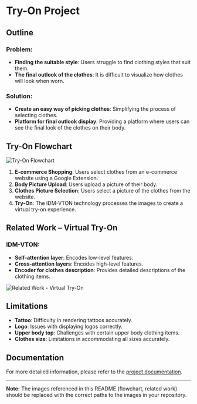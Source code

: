 # Try-On Project

## Outline

### Problem:
- **Finding the suitable style**: Users struggle to find clothing styles that suit them.
- **The final outlook of the clothes**: It is difficult to visualize how clothes will look when worn.

### Solution:
- **Create an easy way of picking clothes**: Simplifying the process of selecting clothes.
- **Platform for final outlook display**: Providing a platform where users can see the final look of the clothes on their body.

## Try-On Flowchart

![Try-On Flowchart](path/to/flowchart.png)

1. **E-commerce Shopping**: Users select clothes from an e-commerce website using a Google Extension.
2. **Body Picture Upload**: Users upload a picture of their body.
3. **Clothes Picture Selection**: Users select a picture of the clothes from the website.
4. **Try-On**: The IDM-VTON technology processes the images to create a virtual try-on experience.

## Related Work – Virtual Try-On

### IDM-VTON:
- **Self-attention layer**: Encodes low-level features.
- **Cross-attention layers**: Encodes high-level features.
- **Encoder for clothes description**: Provides detailed descriptions of the clothing items.

![Related Work - Virtual Try-On](path/to/related_work.png)

## Limitations

- **Tattoo**: Difficulty in rendering tattoos accurately.
- **Logo**: Issues with displaying logos correctly.
- **Upper body top**: Challenges with certain upper body clothing items.
- **Clothes size**: Limitations in accommodating all sizes accurately.

## Documentation

For more detailed information, please refer to the [project documentation](path/to/documentation.pdf).

---

**Note:** The images referenced in this README (flowchart, related work) should be replaced with the correct paths to the images in your repository.

